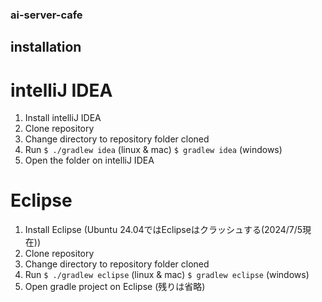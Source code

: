 ### ai-server-cafe

## installation
# intelliJ IDEA
1. Install intelliJ IDEA
2. Clone repository
3. Change directory to repository folder cloned
4. Run 
```$ ./gradlew idea``` (linux & mac)
```$ gradlew idea``` (windows)
5. Open the folder on intelliJ IDEA
# Eclipse
1. Install Eclipse (Ubuntu 24.04ではEclipseはクラッシュする(2024/7/5現在))
2. Clone repository
3. Change directory to repository folder cloned
4. Run
   ```$ ./gradlew eclipse``` (linux & mac)
   ```$ gradlew eclipse``` (windows)
5. Open gradle project on Eclipse
   (残りは省略)
